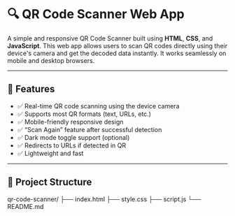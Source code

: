 # 🔍 QR Code Scanner Web App

A simple and responsive QR Code Scanner built using **HTML**, **CSS**, and **JavaScript**. This web app allows users to scan QR codes directly using their device's camera and get the decoded data instantly. It works seamlessly on mobile and desktop browsers.

---

## 📸 Features

- ✅ Real-time QR code scanning using the device camera
- ✅ Supports most QR formats (text, URLs, etc.)
- ✅ Mobile-friendly responsive design
- ✅ “Scan Again” feature after successful detection
- ✅ Dark mode toggle support (optional)
- ✅ Redirects to URLs if detected in QR
- ✅ Lightweight and fast

---

## 📁 Project Structure

qr-code-scanner/
├── index.html
├── style.css
├── script.js
└── README.md

